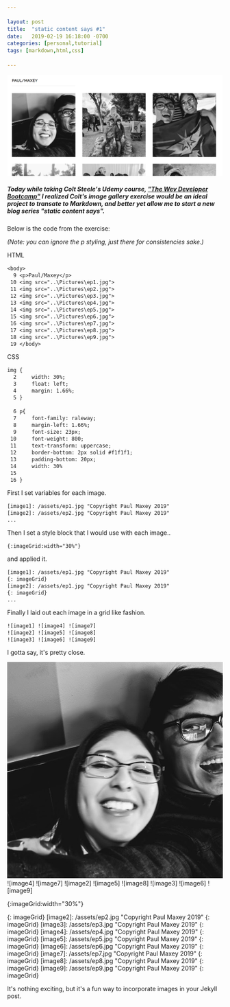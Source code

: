 ```yaml
---

layout: post
title:  "static content says #1"
date:   2019-02-19 16:18:00 -0700
categories: [personal,tutorial]
tags: [markdown,html,css]

---
```


![photoGallery](/assets/screenshot-2019-2-19photogallery.png "Photo Gallery")
##### Today while taking Colt Steele's Udemy course, ["The Wev Developer Bootcamp"](https://www.udemy.com/the-web-developer-bootcamp) I realized Colt's image gallery exercise would be an ideal project to transate to Markdown, and better yet allow me to start a new blog series "static content says".


Below is the code from the exercise:

_(Note: you can ignore the p styling, just there for consistencies sake.)_


HTML
```
<body>                                                                      
  9 <p>Paul/Maxey</p>
 10 <img src="..\Pictures\ep1.jpg">
 11 <img src="..\Pictures\ep2.jpg">
 12 <img src="..\Pictures\ep3.jpg">
 13 <img src="..\Pictures\ep4.jpg">
 14 <img src="..\Pictures\ep5.jpg">
 15 <img src="..\Pictures\ep6.jpg">
 16 <img src="..\Pictures\ep7.jpg">
 17 <img src="..\Pictures\ep8.jpg">
 18 <img src="..\Pictures\ep9.jpg">
 19 </body>
```


CSS
```
img {                                                                       
  2     width: 30%;
  3     float: left;
  4     margin: 1.66%;
  5 }

  6 p{
  7     font-family: raleway;
  8     margin-left: 1.66%;
  9     font-size: 23px;
 10     font-weight: 800;
 11     text-transform: uppercase;
 12     border-bottom: 2px solid #f1f1f1;
 13     padding-bottom: 20px;
 14     width: 30%
 15 
 16 }
```

First I set variables for each image.
```
[image1]: /assets/ep1.jpg "Copyright Paul Maxey 2019"
[image2]: /assets/ep2.jpg "Copyright Paul Maxey 2019"
...
```
Then I set a style block that I would use with each image..
```
{:imageGrid:width="30%"}
```
and applied it.
```
[image1]: /assets/ep1.jpg "Copyright Paul Maxey 2019"
{: imageGrid}
[image2]: /assets/ep1.jpg "Copyright Paul Maxey 2019"
{: imageGrid}
...
```
Finally I laid out each image in a grid like fashion.
```
![image1] ![image4] ![image7]
![image2] ![image5] ![image8]
![image3] ![image6] ![image9]
```
I gotta say, it's pretty close.

![image1] ![image4] ![image7]
![image2] ![image5] ![image8]
![image3] ![image6] ![image9]

{:imageGrid:width="30%"}

[image1]: /assets/ep1.jpg "Copyright Paul Maxey 2019"
{: imageGrid}
[image2]: /assets/ep2.jpg "Copyright Paul Maxey 2019"
{: imageGrid}
[image3]: /assets/ep3.jpg "Copyright Paul Maxey 2019"
{: imageGrid}
[image4]: /assets/ep4.jpg "Copyright Paul Maxey 2019"
{: imageGrid}
[image5]: /assets/ep5.jpg "Copyright Paul Maxey 2019"
{: imageGrid}
[image6]: /assets/ep6.jpg "Copyright Paul Maxey 2019"
{: imageGrid}
[image7]: /assets/ep7.jpg "Copyright Paul Maxey 2019"
{: imageGrid}
[image8]: /assets/ep8.jpg "Copyright Paul Maxey 2019"
{: imageGrid}
[image9]: /assets/ep9.jpg "Copyright Paul Maxey 2019"
{: imageGrid}

It's nothing exciting, but it's a fun way to incorporate images in your Jekyll post.
